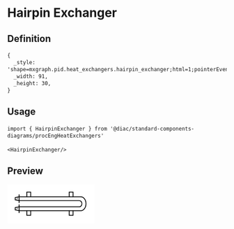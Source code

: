 # Hairpin Exchanger

## Definition

```
{
  _style: 'shape=mxgraph.pid.heat_exchangers.hairpin_exchanger;html=1;pointerEvents=1;align=center;verticalLabelPosition=bottom;verticalAlign=top;dashed=0;',
  _width: 91,
  _height: 30,
}
```

## Usage

```
import { HairpinExchanger } from '@diac/standard-components-diagrams/procEngHeatExchangers'

<HairpinExchanger/>
```

## Preview

<img src="./hairpin-exchanger.png" width="200"/>
